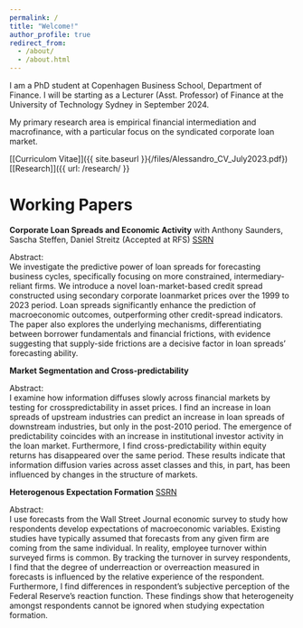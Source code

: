 ```yaml
---
permalink: /
title: "Welcome!"
author_profile: true
redirect_from: 
  - /about/
  - /about.html
---
```


I am a PhD student at Copenhagen Business School, Department of Finance. I will be starting as a Lecturer (Asst. Professor) of Finance at the University of Technology Sydney in September 2024.  

My primary research area is empirical financial intermediation and macrofinance, with a particular focus on the syndicated corporate loan market. 


[[Curriculom Vitae]]({{ site.baseurl }}{/files/Alessandro_CV_July2023.pdf})
[[Research]]({{  url: /research/ }}



Working Papers
======

**Corporate Loan Spreads and Economic Activity** with Anthony Saunders, Sascha Steffen, Daniel Streitz (Accepted at RFS) [SSRN](https://papers.ssrn.com/sol3/papers.cfm?abstract_id=3717358)  

Abstract: <br>
We investigate the predictive power of loan spreads for forecasting business cycles, specifically focusing on more constrained, intermediary-reliant firms. We introduce a novel loan-market-based credit spread constructed using secondary corporate loanmarket prices over the 1999 to 2023 period. Loan spreads significantly enhance the prediction of macroeconomic outcomes, outperforming other credit-spread indicators. The paper also explores the underlying mechanisms, differentiating between borrower fundamentals and financial frictions, with evidence suggesting that supply-side frictions are a decisive factor in loan spreads’ forecasting ability.



**Market Segmentation and Cross-predictability**  

Abstract: <br>
I examine how information diffuses slowly across financial markets by testing for crosspredictability in asset prices. I find an increase in loan spreads of upstream industries can predict an increase in loan spreads of downstream industries, but only in the post-2010 period. The emergence of predictability coincides with an increase in institutional investor activity in the loan market. Furthermore, I find cross-predictability within equity returns has disappeared over the same period. These results indicate that information diffusion varies across asset classes and this, in part, has been influenced by changes in the structure of markets.


**Heterogenous Expectation Formation** [SSRN](https://papers.ssrn.com/sol3/papers.cfm?abstract_id=4729915)  

Abstract: <br>
I use forecasts from the Wall Street Journal economic survey to study how respondents develop expectations of macroeconomic variables. Existing studies have typically assumed that forecasts from any given firm are coming from the same individual. In reality, employee turnover within surveyed firms is common. By tracking the turnover in survey respondents, I find that the degree of underreaction or overreaction measured in forecasts is influenced by the relative experience of the respondent. Furthermore, I find differences in respondent’s subjective perception of the Federal Reserve’s reaction function. These findings show that heterogeneity amongst respondents cannot be ignored when studying expectation formation.


